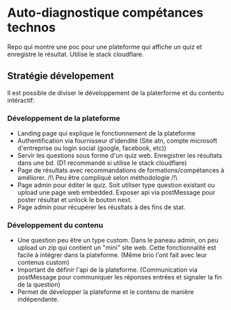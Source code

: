 # Auto-diagnostique compétances technos

Repo qui montre une poc pour une plateforme qui affiche un quiz et enregistre le résultat. Utilise le stack cloudflare.

## Stratégie dévelopement

Il est possible de diviser le développement de la platerforme et du contentu intéractif:

### Développement de la plateforme

- Landing page qui explique le fonctionnement de la plateforme
- Authentification via fournisseur d'idendité (Site atn, compte microsoft d'entreprise ou login social (google, facebook, etc))
- Servir les questions sous forme d'un quiz web. Enregistrer les résultats dans une bd. (D1 recommandé si utilise le stack cloudflare)
- Page de résultats avec recommandations de formations/compétances à améliorer. /!\ Peu être compliqué selon méthodologie /!\
- Page admin pour éditer le quiz. Soit utiliser type question existant ou upload une page web embedded. Exposer api via postMessage pour poster résultat et unlock le bouton next.
- Page admin pour récupérer les réusltats à des fins de stat.

### Développement du contenu

- Une question peu être un type custom. Dans le paneau admin, on peu upload un zip qui contient un "mini" site web. Cette fonctionnalité est facile à intégrer dans la plateforme. (Même brio l'ont fait avec leur contenus custom)
- Important de définir l'api de la plateforme. (Communication via postMessage pour communiquer les réponses entrées et signaler la fin de la question)
- Permet de développer la plateforme et le contenu de manière indépendante.
